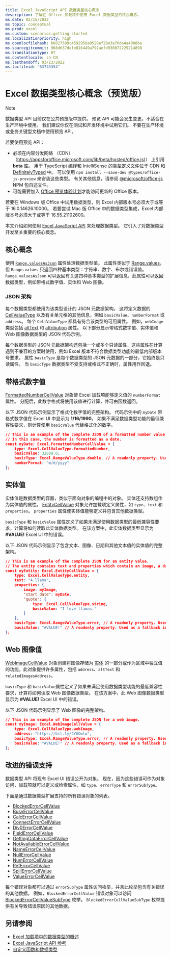 ```yaml
---
title: Excel JavaScript API 数据类型核心概念
description: 了解在 Office 加载项中使用 Excel 数据类型的核心概念。
ms.date: 02/15/2022
ms.topic: conceptual
ms.prod: excel
ms.custom: scenarios:getting-started
ms.localizationpriority: high
ms.openlocfilehash: b0827509c4592958a9529af20e3a76da4a4008be
ms.sourcegitcommit: 968d637defe816449a797aefd930872229214898
ms.translationtype: HT
ms.contentlocale: zh-CN
ms.lasthandoff: 03/23/2022
ms.locfileid: "63743354"
---
```

# <a name="excel-data-types-core-concepts-preview"></a>Excel 数据类型核心概念（预览版）

> [!NOTE]
> 数据类型 API 目前仅在公共预览版中提供。 预览 API 可能会发生变更，不适合在生产环境中使用。 我们建议你仅在测试和开发环境中试用它们。 不要在生产环境或业务关键型文档中使用预览 API。
>
> 若要使用预览 API：
>
> - 必须在内容分发网络 （CDN） （https://appsforoffice.microsoft.com/lib/beta/hosted/office.js)） 上引用 **beta** 库。 用于 TypeScript 编译和 IntelliSense 的[类型定义文件](https://appsforoffice.microsoft.com/lib/beta/hosted/office.d.ts)位于 CDN 和 [DefinitelyTyped](https://raw.githubusercontent.com/DefinitelyTyped/DefinitelyTyped/master/types/office-js-preview/index.d.ts) 中。 可以使用 `npm install --save-dev @types/office-js-preview` 来安装这些类型。 有关其他信息，请参阅 [@microsoft/office-js](https://www.npmjs.com/package/@microsoft/office-js) NPM 包自述文件。
> - 可能需要加入 [Office 预览体验计划](https://insider.office.com)才能访问更新的 Office 版本。
>
> 若要在 Windows 版 Office 中试用数据类型，则 Excel 内部版本号必须大于或等于 16.0.14626.10000。 若要尝试 Mac 版 Office 中的数据类型集成，Excel 内部版本号必须大于或等于 16.55.21102600。

本文介绍如何使用 [Excel JavaScript API](../reference/overview/excel-add-ins-reference-overview.md) 来处理数据类型。 它引入了对数据类型开发至关重要的核心概念。

## <a name="core-concepts"></a>核心概念

使用 [`Range.valuesAsJson`](/javascript/api/excel/excel.range#excel-excel-range-valuesasjson-member) 属性处理数据类型值。 此属性类似于 [Range.values](/javascript/api/excel/excel.range#excel-excel-range-values-member)，但 `Range.values` 只返回四种基本类型：字符串、数字、布尔或错误值。 `Range.valuesAsJson` 可以返回有关这四种基本类型的扩展信息，此属性可以返回数据类型，例如带格式数字值、实体和 Web 图像。

### <a name="json-schema"></a>JSON 架构

每个数据类型都使用为该类型设计的 JSON 元数据架构。 这将定义数据的 [CellValueType](/javascript/api/excel/excel.cellvaluetype) 以及有关单元格的其他信息，例如 `basicValue`、`numberFormat` 或 `address`。 每个 `CellValueType` 都具有符合该类型的可用属性。 例如，`webImage` 类型包括 [altText](/javascript/api/excel/excel.webimagecellvalue#excel-excel-webimagecellvalue-alttext-member) 和 [attribution](/javascript/api/excel/excel.webimagecellvalue#excel-excel-webimagecellvalue-attribution-member) 属性。 以下部分显示带格式数字值、实体值和 Web 图像数据类型的 JSON 代码示例。

每个数据类型的 JSON 元数据架构还包括一个或多个只读属性，这些属性在计算遇到不兼容的方案时使用，例如 Excel 版本不符合数据类型功能的最低内部版本号要求。 属性 `basicType` 是每个数据类型的 JSON 元数据的一部分，它始终是只读属性。 当 `basicType` 数据类型不受支持或格式不正确时，属性用作回退。

## <a name="formatted-number-values"></a>带格式数字值

[FormattedNumberCellValue](/javascript/api/excel/excel.formattednumbercellvalue) 对象使 Excel 加载项能够定义值的 `numberFormat` 属性。 分配后，此数字格式将使用该值进行计算，并可由函数返回。

以下 JSON 代码示例显示了格式化数字值的完整架构。 代码示例中的 `myDate` 带格式数字值在 Excel UI 中显示为 **1/16/1990**。 如果不满足数据类型功能的最低兼容性要求，则计算使用 `basicValue` 代替格式化的数字。

```json
// This is an example of the complete JSON of a formatted number value.
// In this case, the number is formatted as a date.
const myDate: Excel.FormattedNumberCellValue = {
    type: Excel.CellValueType.formattedNumber,
    basicValue: 32889.0,
    basicType: Excel.RangeValueType.double, // A readonly property. Used as a fallback in incompatible scenarios.
    numberFormat: "m/d/yyyy"
};
```

## <a name="entity-values"></a>实体值

实体值是数据类型的容器，类似于面向对象的编程中的对象。 实体还支持数组作为实体值的属性。 [EntityCellValue](/javascript/api/excel/excel.entitycellvalue) 对象允许加载项定义属性，如 `type`、`text` 和 `properties`。 `properties` 属性使实体值能够定义并包含其他数据类型。

`basicType` 和 `basicValue` 属性定义了如果未满足使用数据类型的最低兼容性要求，计算将如何读取此实体数据类型。 在该方案中，此实体数据类型显示为 **#VALUE!** Excel UI 中的错误。

以下 JSON 代码示例显示了包含文本、图像、日期和其他文本值的实体值的完整架构。

```json
// This is an example of the complete JSON for an entity value.
// The entity contains text and properties which contain an image, a date, and another text value.
const myEntity: Excel.EntityCellValue = {
    type: Excel.CellValueType.entity,
    text: "A llama",
    properties: {
        image: myImage,
        "start date": myDate,
        "quote": {
            type: Excel.CellValueType.string,
            basicValue: "I love llamas."
        }
    }, 
    basicType: Excel.RangeValueType.error, // A readonly property. Used as a fallback in incompatible scenarios.
    basicValue: "#VALUE!" // A readonly property. Used as a fallback in incompatible scenarios.
};
```

## <a name="web-image-values"></a>Web 图像值

[WebImageCellValue](/javascript/api/excel/excel.webimagecellvalue) 对象创建将图像存储为 [实体](#entity-values) 的一部分或作为区域中独立值的功能。此对象提供许多属性，包括 `address`、`altText` 和 `relatedImagesAddress`。

`basicType` 和 `basicValue`属性定义了如果未满足使用数据类型功能的最低兼容性要求，计算将如何读取 Web 图像数据类型。 在该方案中，此 Web 图像数据类型显示为 **#VALUE!** Excel UI 中的错误。

以下 JSON 代码示例显示了 Web 图像的完整架构。

```json
// This is an example of the complete JSON for a web image.
const myImage: Excel.WebImageCellValue = {
    type: Excel.CellValueType.webImage,
    address: "https://bit.ly/2YGOwtw", 
    basicType: Excel.RangeValueType.error, // A readonly property. Used as a fallback in incompatible scenarios.
    basicValue: "#VALUE!" // A readonly property. Used as a fallback in incompatible scenarios.
};
```

## <a name="improved-error-support"></a>改进的错误支持

数据类型 API 将现有 Excel UI 错误公开为对象。 现在，因为这些错误可作为对象访问，加载项就可以定义或检索属性，如 `type`、`errorType` 和 `errorSubType`。

下面是通过数据类型扩展支持的所有错误对象的列表。

- [BlockedErrorCellValue](/javascript/api/excel/excel.blockederrorcellvalue)
- [BusyErrorCellValue](/javascript/api/excel/excel.busyerrorcellvalue)
- [CalcErrorCellValue](/javascript/api/excel/excel.calcerrorcellvalue)
- [ConnectErrorCellValue](/javascript/api/excel/excel.connecterrorcellvalue)
- [Div0ErrorCellValue](/javascript/api/excel/excel.div0errorcellvalue)
- [FieldErrorCellValue](/javascript/api/excel/excel.fielderrorcellvalue)
- [GettingDataErrorCellValue](/javascript/api/excel/excel.gettingdataerrorcellvalue)
- [NotAvailableErrorCellValue](/javascript/api/excel/excel.notavailableerrorcellvalue)
- [NameErrorCellValue](/javascript/api/excel/excel.nameerrorcellvalue)
- [NullErrorCellValue](/javascript/api/excel/excel.nullerrorcellvalue)
- [NumErrorCellValue](/javascript/api/excel/excel.numerrorcellvalue)
- [RefErrorCellValue](/javascript/api/excel/excel.referrorcellvalue)
- [SpillErrorCellValue](/javascript/api/excel/excel.spillerrorcellvalue)
- [ValueErrorCellValue](/javascript/api/excel/excel.valueerrorcellvalue)

每个错误对象都可以通过 `errorSubType` 属性访问枚举，并且此枚举包含有关错误的其他数据。 例如，`BlockedErrorCellValue` 错误对象可以访问 [BlockedErrorCellValueSubType](/javascript/api/excel/excel.blockederrorcellvaluesubtype) 枚举。 `BlockedErrorCellValueSubType` 枚举提供有关导致错误原因的其他数据。

## <a name="see-also"></a>另请参阅

- [ Excel 加载项中的数据类型的概述](excel-data-types-overview.md)
- [Excel JavaScript API 参考](../reference/overview/excel-add-ins-reference-overview.md)
- [自定义函数和数据类型](custom-functions-data-types-concepts.md)
